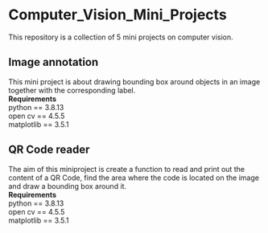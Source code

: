 # Computer_Vision_Mini_Projects  
This repository is a collection of 5 mini projects on computer vision.

## Image annotation
This mini project is about drawing bounding box around objects in an image together with the corresponding label.  
**Requirements**  
python == 3.8.13  
open cv == 4.5.5  
matplotlib == 3.5.1

## QR Code reader
The aim of this miniproject is create a function to read and print out the content of a QR Code, find the area where the code is located on the image and draw a bounding box around it.  
**Requirements**    
python == 3.8.13  
open cv == 4.5.5  
matplotlib == 3.5.1




 

